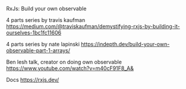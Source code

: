 RxJs: Build your own observable

4 parts series by travis kaufman
https://medium.com/@traviskaufman/demystifying-rxjs-by-building-it-ourselves-1bc1fc11606

4 parts series by nate lapinski
https://indepth.dev/build-your-own-observable-part-1-arrays/

Ben lesh talk, creator on doing own observable
https://www.youtube.com/watch?v=m40cF91F8_A&

Docs
https://rxjs.dev/